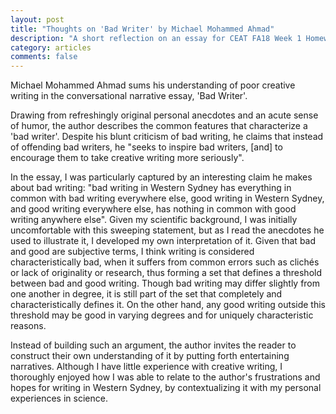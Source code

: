 ```yaml
---
layout: post
title: "Thoughts on 'Bad Writer' by Michael Mohammed Ahmad"
description: "A short reflection on an essay for CEAT FA18 Week 1 Homework assignment"
category: articles
comments: false
---
```


Michael Mohammed Ahmad sums his understanding of poor creative writing in the
conversational narrative essay, 'Bad Writer'.

Drawing from refreshingly original personal anecdotes and an acute sense of humor,
the author describes the common features that characterize a 'bad writer'. 
Despite his blunt criticism of bad writing, he claims that instead of offending
bad writers, he "seeks to inspire bad writers, [and] to encourage them to take 
creative writing more seriously".
  
In the essay, I was particularly captured by an interesting claim he makes 
about bad writing: "bad writing in
Western Sydney has everything in common with bad writing everywhere else, good 
writing in Western Sydney, and good writing everywhere else, has nothing in common 
with good writing anywhere else". Given my scientific background, I was initially 
uncomfortable with this sweeping statement, but as I read the anecdotes he used to 
illustrate it, I developed my own interpretation of it. Given that bad and good are 
subjective terms, I think writing is considered characteristically bad, when it 
suffers from common errors such as clichés or lack of originality or research, thus 
forming a set that defines a threshold between bad and good writing.
Though bad writing may differ slightly from one another in degree, it is still part 
of the set that completely and characteristically defines it. On the other hand, 
any good writing outside this threshold may be good in varying 
degrees and for uniquely characteristic reasons.

Instead of building such an argument, the author invites the reader to construct 
their own understanding of it by putting forth entertaining narratives. 
Although I have little experience with creative writing, I thoroughly enjoyed 
how I was able to relate to the author's frustrations and hopes for writing in 
Western Sydney, by contextualizing it with my personal experiences in science.

  

